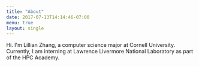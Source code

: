 ```yaml
---
title: "About"
date: 2017-07-13T14:14:46-07:00
menu: true
layout: single
---
```


Hi. I'm Lillian Zhang, a computer science major at Cornell University. Currently, I am interning at Lawrence Livermore National Laboratory as part of the HPC Academy. 
